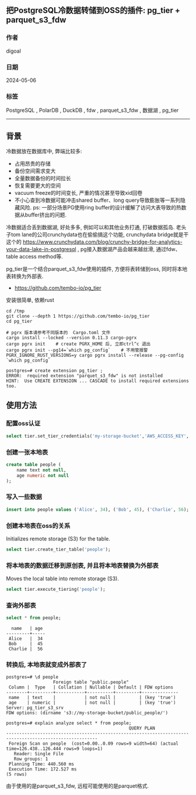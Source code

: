 ## 把PostgreSQL冷数据转储到OSS的插件: pg_tier + parquet_s3_fdw  
              
### 作者              
digoal              
              
### 日期              
2024-05-06              
              
### 标签              
PostgreSQL , PolarDB , DuckDB , fdw , parquet_s3_fdw , 数据湖 , pg_tier    
              
----              
              
## 背景     
冷数据放在数据库中, 弊端比较多:   
- 占用昂贵的存储  
- 备份空间需求变大  
- 全量数据备份的时间拉长  
- 恢复需要更大的空间  
- vacuum freeze的时间变长, 严重的情况甚至导致xid回卷  
- 不小心查到冷数据可能冲击shared buffer、long query导致膨胀等一系列隐藏风险. ps: 一部分场景PG使用ring buffer的设计缓解了访问大表导致的热数据从buffer挤出的问题.  
  
  
冷数据适合丢到数据湖, 好处多多, 例如可以和其他业务打通, 打破数据孤岛. 老头子tom lane的公司crunchydata也在偷偷搞这个功能, crunchydata bridge就是干这个的 https://www.crunchydata.com/blog/crunchy-bridge-for-analytics-your-data-lake-in-postgresql , pg接入数据湖产品会越来越丝滑, 通过fdw、table access method等.    
  
pg_tier是一个结合parquet_s3_fdw使用的插件, 方便将表转储到oss, 同时将本地表转换为外部表.  
- https://github.com/tembo-io/pg_tier   
  
安装很简单, 依赖rust   
```  
cd /tmp  
git clone --depth 1 https://github.com/tembo-io/pg_tier   
cd pg_tier  
  
# pgrx 版本请参考不同版本的  Cargo.toml 文件   
cargo install --locked --version 0.11.3 cargo-pgrx      
cargo pgrx init    # create PGRX_HOME 后, 立即ctrl^c 退出          
cargo pgrx init --pg14=`which pg_config`    # 不用管报警     
PGRX_IGNORE_RUST_VERSIONS=y cargo pgrx install --release --pg-config `which pg_config`    
  
postgres=# create extension pg_tier ;  
ERROR:  required extension "parquet_s3_fdw" is not installed  
HINT:  Use CREATE EXTENSION ... CASCADE to install required extensions too.  
```  
  
## 使用方法  
  
### 配置oss认证  
  
```sql  
select tier.set_tier_credentials('my-storage-bucket','AWS_ACCESS_KEY', 'AWS_SECRET_KEY','AWS_REGION');  
```  
  
### 创建一张本地表  
  
```sql  
create table people (  
    name text not null,  
    age numeric not null  
);  
```  
  
### 写入一些数据  
  
```sql  
insert into people values ('Alice', 34), ('Bob', 45), ('Charlie', 56);  
```  
  
### 创建本地表在oss的关系  
  
Initializes remote storage (S3) for the table.  
  
```sql  
select tier.create_tier_table('people');  
```  
  
### 将本地表的数据迁移到原创表, 并且将本地表替换为外部表  
  
Moves the local table into remote storage (S3).  
  
```sql  
select tier.execute_tiering('people');  
```  
  
### 查询外部表  
  
```sql  
select * from people;  
```  
  
```text  
  name   | age  
---------+-----  
 Alice   |  34  
 Bob     |  45  
 Charlie |  56  
```  
  
### 转换后, 本地表就变成外部表了  
  
```text  
postgres=# \d people  
                  Foreign table "public.people"  
 Column |  Type   | Collation | Nullable | Default | FDW options  
--------+---------+-----------+----------+---------+--------------  
 name   | text    |           | not null |         | (key 'true')  
 age    | numeric |           | not null |         | (key 'true')  
Server: pg_tier_s3_srv  
FDW options: (dirname 's3://my-storage-bucket/public_people/')  
```  
  
```text  
postgres=# explain analyze select * from people;  
                                               QUERY PLAN  
---------------------------------------------------------------------------------------------------------  
 Foreign Scan on people  (cost=0.00..0.09 rows=9 width=64) (actual time=126.438..126.444 rows=9 loops=1)  
   Reader: Single File  
   Row groups: 1  
 Planning Time: 440.560 ms  
 Execution Time: 172.527 ms  
(5 rows)  
```  
  
由于使用的是parquet_s3_fdw, 远程可能使用的是parquet格式.  
  

